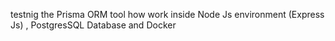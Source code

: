 
testnig the Prisma ORM tool how work inside Node Js environment (Express Js) , PostgresSQL Database and Docker

